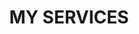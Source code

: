 ---
title : "MY SERVICES"
bg_image : "images/backgrounds/need-service.jpg"
draft: false
button:
  enable : true
  label : "GITHUB"
  link : "https://github.com/sharkhar"


# custom style
custom_class: "" 
custom_attributes: "" 
custom_css: ""
---